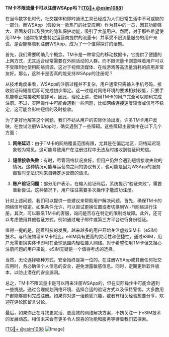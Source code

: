 **TM卡不限流量卡可以注册WSApp吗？[[TG💪+ @esim1088](https://t.me/s/esim1088)]**

在当今数字化时代，社交媒体和即时通讯工具已经成为人们日常生活中不可或缺的一部分。而WSApp（假设为一款热门的社交应用）作为其中的一员，因其功能强大、界面友好以及强大的隐私保护功能，吸引了大量用户。然而，对于那些希望使用TM卡（通常指某些特定运营商提供的流量卡）并享受不限流量服务的用户来说，是否能够顺利注册WSApp，成为了一个值得探讨的话题。

首先，我们需要明确几个概念。TM卡是一种常见的移动数据卡，它提供了便捷的上网方式，尤其适合经常需要在外网活动的人群。而不限流量卡则意味着用户可以不受限制地使用网络资源，这对于视频流媒体、在线游戏等高流量消耗的应用非常友好。那么，这种卡是否真的能支持WSApp的注册呢？

从技术角度来看，WSApp的注册过程并不复杂。用户通常只需输入手机号码，接收验证码短信后即可完成初步绑定。这一过程对网络环境的要求相对较低，只要手机能够正常接收短信即可。因此，理论上讲，使用TM卡的用户完全可以顺利完成注册。不过，实际操作中可能会遇到一些问题，比如网络连接速度较慢或信号不稳定，这可能会影响短信的及时接收。

为了更好地解答这个问题，我们不妨从用户的实际体验出发。许多TM卡用户反映，在尝试注册WSApp时，确实遇到了一些障碍。这些障碍主要集中在以下几个方面：

1. **网络延迟**：由于TM卡的网络覆盖范围有限，尤其是在偏远地区，网络延迟现象较为常见。这可能导致用户在注册过程中无法及时接收到验证码短信。
   
2. **短信接收失败**：有时，尽管网络状况良好，但用户仍然会遇到短信接收失败的情况。这种情况可能与运营商之间的协议有关，也可能是因为WSApp的服务器暂时无法识别来自特定运营商的请求。

3. **账户验证问题**：部分用户表示，在输入验证码后，系统提示“验证失败”，需要重新尝试。这种情况下，用户往往需要多次操作才能成功注册。

针对上述问题，我们可以提供一些建议来帮助用户解决问题。首先，确保TM卡的网络信号稳定。如果条件允许，可以尝试更换位置或者切换到Wi-Fi网络进行注册。其次，可以联系TM卡的客服，询问是否存在特定的限制或故障。此外，还可以考虑使用其他验证方式，例如通过电子邮件或第三方平台进行身份验证。

值得一提的是，随着科技的发展，越来越多的用户开始关注虚拟SIM卡（eSIM）技术。与传统物理SIM卡相比，eSIM具有更高的灵活性和便捷性。通过eSIM，用户无需更换实体卡即可在全球范围内轻松接入网络。对于希望使用TM卡但又担心注册问题的用户来说，eSIM无疑是一个值得考虑的选择。

当然，无论选择哪种方式，安全始终是第一位的。在注册WSApp或其他任何社交应用时，务必确保个人信息的安全，避免泄露敏感信息。同时，定期更新软件版本，以防止潜在的安全漏洞。

总之，TM卡不限流量卡是可以用来注册WSApp的，但在实际操作中可能会遇到一些挑战。通过合理规划网络环境、选择合适的验证方式以及保持警惕，大多数用户都能够顺利完成注册。如果你对这一话题感兴趣，或者有相关经验想要分享，欢迎在评论区留言讨论。

最后，如果你正在寻找更灵活、更高效的网络解决方案，不妨关注一下eSIM技术的发展动态。相信未来会有更多令人惊喜的功能和服务等待着我们去探索。

[[TG💪+ @esim1088](https://t.me/s/esim1088) ![Image](https://i.postimg.cc/4NQfJmqS/Snipaste-2025-05-13-00-14-12.png)]